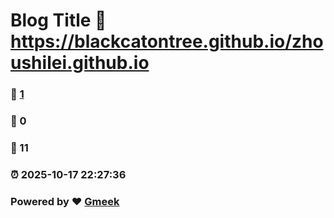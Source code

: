 # Blog Title :link: https://blackcatontree.github.io/zhoushilei.github.io 
### :page_facing_up: [1](https://blackcatontree.github.io/zhoushilei.github.io/tag.html) 
### :speech_balloon: 0 
### :hibiscus: 11 
### :alarm_clock: 2025-10-17 22:27:36 
### Powered by :heart: [Gmeek](https://github.com/Meekdai/Gmeek)

